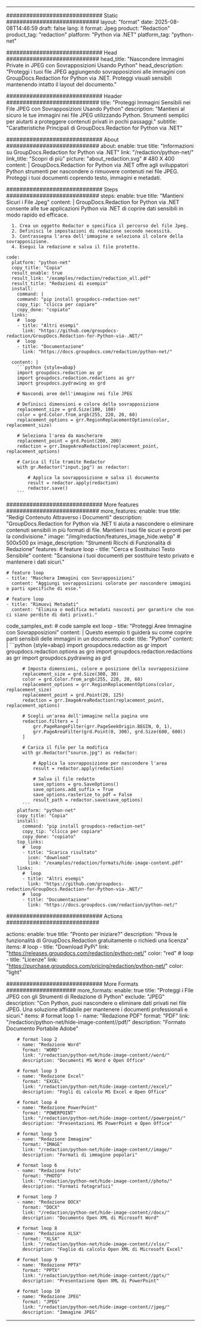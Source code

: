 
---
############################# Static ############################
layout: "format"
date:  2025-08-08T14:46:59
draft: false
lang: it
format: Jpeg
product: "Redaction"
product_tag: "redaction"
platform: "Python via .NET"
platform_tag: "python-net"

############################# Head ############################
head_title: "Nascondere Immagini Private in JPEG con Sovrapposizioni Usando Python"
head_description: "Proteggi i tuoi file JPEG aggiungendo sovrapposizioni alle immagini con GroupDocs.Redaction for Python via .NET. Proteggi visuali sensibili mantenendo intatto il layout del documento."

############################# Header ############################
title: "Proteggi Immagini Sensibili nei File JPEG con Sovrapposizioni Usando Python" 
description: "Mantieni al sicuro le tue immagini nei file JPEG utilizzando Python. Strumenti semplici per aiutarti a proteggere contenuti privati in pochi passaggi."
subtitle: "Caratteristiche Principali di GroupDocs.Redaction for Python via .NET" 

############################# About ############################
about:
    enable: true
    title: "Informazioni su GroupDocs.Redaction for Python via .NET"
    link: "/redaction/python-net/"
    link_title: "Scopri di più"
    picture: "about_redaction.svg" # 480 X 400
    content: |
       GroupDocs.Redaction for Python via .NET offre agli sviluppatori Python strumenti per nascondere o rimuovere contenuti nei file JPEG. Proteggi i tuoi documenti coprendo testo, immagini e metadati.

############################# Steps ############################
steps:
    enable: true
    title: "Mantieni Sicuri i File Jpeg"
    content: |
      GroupDocs.Redaction for Python via .NET consente alle tue applicazioni Python via .NET di coprire dati sensibili in modo rapido ed efficace.
      
      1. Crea un oggetto Redactor e specifica il percorso del file Jpeg.
      2. Definisci le impostazioni di redazione secondo necessità.
      3. Contrassegna l'area dell'immagine e seleziona il colore della sovrapposizione.
      4. Esegui la redazione e salva il file protetto.
   
    code:
      platform: "python-net"
      copy_title: "Copia"
      result_enable: true
      result_link: "/examples/redaction/redaction_all.pdf"
      result_title: "Redazioni di esempio"
      install:
        command: |
        command: "pip install groupdocs-redaction-net"
        copy_tip: "clicca per copiare"
        copy_done: "copiato"
      links:
        #  loop
        - title: "Altri esempi"
          link: "https://github.com/groupdocs-redaction/GroupDocs.Redaction-for-Python-via-.NET/"
        #  loop
        - title: "Documentazione"
          link: "https://docs.groupdocs.com/redaction/python-net/"
          
      content: |
        ```python {style=abap}
        import groupdocs.redaction as gr
        import groupdocs.redaction.redactions as grr
        import groupdocs.pydrawing as grd

        # Nascondi aree dell'immagine nei file JPEG

        # Definisci dimensioni e colore della sovrapposizione
        replacement_size = grd.Size(100, 100)
        color = grd.Color.from_argb(255, 220, 20, 60)
        replacement_options = grr.RegionReplacementOptions(color, replacement_size)

        # Seleziona l'area da mascherare
        replacement_point = grd.Point(200, 200)
        redaction = grr.ImageAreaRedaction(replacement_point, replacement_options)
                
        # Carica il file tramite Redactor
        with gr.Redactor("input.jpg") as redactor:

            # Applica la sovrapposizione e salva il documento
            result = redactor.apply(redaction)
            redactor.save()
        ```            


############################# More features ############################
more_features:
  enable: true
  title: "Redigi Contenuto Attraverso i Documenti"
  description: "GroupDocs.Redaction for Python via .NET ti aiuta a nascondere o eliminare contenuti sensibili in più formati di file. Mantieni i tuoi file sicuri e pronti per la condivisione."
  image: "/img/redaction/features_image_hide.webp" # 500x500 px
  image_description: "Strumenti Ricchi di Funzionalità di Redazione"
  features:
    # feature loop
    - title: "Cerca e Sostituisci Testo Sensibile"
      content: "Scansiona i tuoi documenti per sostituire testo privato e mantenere i dati sicuri."

    # feature loop
    - title: "Maschera Immagini con Sovrapposizioni"
      content: "Aggiungi sovrapposizioni colorate per nascondere immagini o parti specifiche di esse."

    # feature loop
    - title: "Rimuovi Metadati"
      content: "Elimina o modifica metadati nascosti per garantire che non ci siano perdite di dati privati."
      
  code_samples_ext:
    # code sample ext loop
    - title: "Proteggi Aree Immagine con Sovrapposizioni"
      content: |
        Questo esempio ti guiderà su come coprire parti sensibili delle immagini in un documento.
      code:
        title: "Python"
        content: |
          ```python {style=abap}
          import groupdocs.redaction as gr
          import groupdocs.redaction.options as gro
          import groupdocs.redaction.redactions as grr
          import groupdocs.pydrawing as grd

          # Imposta dimensioni, colore e posizione della sovrapposizione
          replacement_size = grd.Size(300, 30)
          color = grd.Color.from_argb(255, 220, 20, 60)
          replacement_options = grr.RegionReplacementOptions(color, replacement_size)
          replacement_point = grd.Point(20, 125)
          redaction = grr.ImageAreaRedaction(replacement_point, replacement_options)

          # Scegli un'area dell'immagine nella pagina uno
          redaction.filters = [
              grr.PageRangeFilter(grr.PageSeekOrigin.BEGIN, 0, 1),
              grr.PageAreaFilter(grd.Point(0, 300), grd.Size(600, 600))
          ]

          # Carica il file per la modifica
          with gr.Redactor("source.jpg") as redactor:

              # Applica la sovrapposizione per nascondere l'area
              result = redactor.apply(redaction)

              # Salva il file redatto
              save_options = gro.SaveOptions()
              save_options.add_suffix = True
              save_options.rasterize_to_pdf = False
              result_path = redactor.save(save_options)
          ```
        platform: "python-net"
        copy_title: "Copia"
        install:
          command: "pip install groupdocs-redaction-net"
          copy_tip: "clicca per copiare"
          copy_done: "copiato"
        top_links:
          #  loop
          - title: "Scarica risultato"
            icon: "download"
            link: "/examples/redaction/formats/hide-image-content.pdf"
        links:
          #  loop
          - title: "Altri esempi"
            link: "https://github.com/groupdocs-redaction/GroupDocs.Redaction-for-Python-via-.NET/"
          #  loop
          - title: "Documentazione"
            link: "https://docs.groupdocs.com/redaction/python-net/"


############################# Actions ############################

actions:
  enable: true
  title: "Pronto per iniziare?"
  description: "Prova le funzionalità di GroupDocs.Redaction gratuitamente o richiedi una licenza"
  items:
    #  loop
    - title: "Download PyPi"
      link: "https://releases.groupdocs.com/redaction/python-net/"
      color: "red"
        #  loop
    - title: "Licenze"
      link: "https://purchase.groupdocs.com/pricing/redaction/python-net/"
      color: "light"


############################# More Formats #####################
more_formats:
    enable: true
    title: "Proteggi i File JPEG con gli Strumenti di Redazione di Python"
    exclude: "JPEG"
    description: "Con Python, puoi nascondere o eliminare dati privati nei file JPEG. Una soluzione affidabile per mantenere i documenti professionali e sicuri."
    items: 
        # format loop 1
        - name: "Redazione PDF"
          format: "PDF"
          link: "/redaction/python-net/hide-image-content//pdf/"
          description: "Formato Documento Portabile Adobe"

        # format loop 2
        - name: "Redazione Word"
          format: "WORD"
          link: "/redaction/python-net/hide-image-content//word/"
          description: "Documenti MS Word e Open Office"
          
        # format loop 3
        - name: "Redazione Excel"
          format: "EXCEL"
          link: "/redaction/python-net/hide-image-content//excel/"
          description: "Fogli di calcolo MS Excel e Open Office"

        # format loop 4
        - name: "Redazione PowerPoint"
          format: "POWERPOINT"
          link: "/redaction/python-net/hide-image-content//powerpoint/"
          description: "Presentazioni MS PowerPoint e Open Office"

        # format loop 5
        - name: "Redazione Immagine"
          format: "IMAGE"
          link: "/redaction/python-net/hide-image-content//image/"
          description: "Formati di immagine popolari"

        # format loop 6
        - name: "Redazione Foto"
          format: "PHOTO"
          link: "/redaction/python-net/hide-image-content//photo/"
          description: "Formati fotografici"

        # format loop 7
        - name: "Redazione DOCX"
          format: "DOCX"
          link: "/redaction/python-net/hide-image-content//docx/"
          description: "Documento Open XML di Microsoft Word"
          
        # format loop 8
        - name: "Redazione XLSX"
          format: "XLSX"
          link: "/redaction/python-net/hide-image-content//xlsx/"
          description: "Foglio di calcolo Open XML di Microsoft Excel"
          
        # format loop 9
        - name: "Redazione PPTX"
          format: "PPTX"
          link: "/redaction/python-net/hide-image-content//pptx/"
          description: "Presentazione Open XML di PowerPoint"

        # format loop 10
        - name: "Redazione JPEG"
          format: "JPEG"
          link: "/redaction/python-net/hide-image-content//jpeg/"
          description: "Immagine JPEG"


---